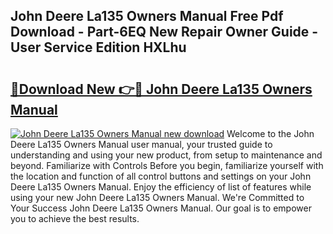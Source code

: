 ## John Deere La135 Owners Manual Free Pdf Download - Part-6EQ New Repair Owner Guide - User Service Edition HXLhu

# <h2><a href="http://bc92526.oget.top/?id=John+Deere+La135+Owners+Manual">🔗Download New 👉🔴 John Deere La135 Owners Manual</a></h2>

[![John Deere La135 Owners Manual new download](https://i.imgur.com/5g1atiW.png)](http://bc92526.oget.top/?id=John+Deere+La135+Owners+Manual)
Welcome to the John Deere La135 Owners Manual user manual, your trusted guide to understanding and using your new product, from setup to maintenance and beyond. Familiarize with Controls Before you begin, familiarize yourself with the location and function of all control buttons and settings on your John Deere La135 Owners Manual. Enjoy the efficiency of list of features while using your new John Deere La135 Owners Manual. We're Committed to Your Success John Deere La135 Owners Manual. Our goal is to empower you to achieve the best results.
